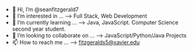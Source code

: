 - 👋 Hi, I’m @seanfitzgerald7
- 👀 I’m interested in ... --> Full Stack, Web Development
- 🌱 I’m currently learning ... --> Java, JavaScript. Computer Science second year student.
- 💞️ I’m looking to collaborate on ... --> JavaScript/Python/Java Projects
- 📫 How to reach me ... --> fitzgeralds5@xavier.edu

<!---
seanfitzgerald7/seanfitzgerald7 is a ✨ special ✨ repository because its `README.md` (this file) appears on your GitHub profile.
You can click the Preview link to take a look at your changes.
--->
